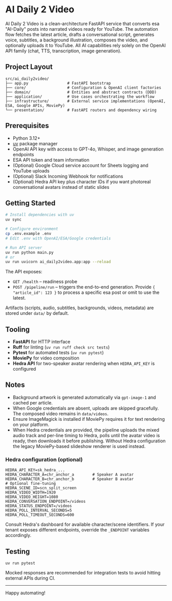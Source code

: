 # AI Daily 2 Video

AI Daily 2 Video is a clean-architecture FastAPI service that converts esa "AI-Daily" posts into narrated videos ready for YouTube. The automation flow fetches the latest article, drafts a conversational script, generates voice, subtitles, a background illustration, composes the video, and optionally uploads it to YouTube. All AI capabilities rely solely on the OpenAI API family (chat, TTS, transcription, image generation).

## Project Layout

```
src/ai_daily2video/
├── app.py                 # FastAPI bootstrap
├── core/                  # Configuration & OpenAI client factories
├── domain/                # Entities and abstract contracts (DDD)
├── application/           # Use cases orchestrating the workflow
├── infrastructure/        # External service implementations (OpenAI, ESA, Google APIs, MoviePy)
└── presentation/          # FastAPI routers and dependency wiring
```

## Prerequisites

- Python 3.12+
- [uv](https://github.com/astral-sh/uv) package manager
- OpenAI API key with access to GPT-4o, Whisper, and image generation endpoints
- ESA API token and team information
- (Optional) Google Cloud service account for Sheets logging and YouTube uploads
- (Optional) Slack Incoming Webhook for notifications
- (Optional) Hedra API key plus character IDs if you want photoreal conversational avatars instead of static slides

## Getting Started

```bash
# Install dependencies with uv
uv sync

# Configure environment
cp .env.example .env
# Edit .env with OpenAI/ESA/Google credentials

# Run API server
uv run python main.py
# or
uv run uvicorn ai_daily2video.app:app --reload
```

The API exposes:
- `GET /health` – readiness probe
- `POST /pipeline/run` – triggers the end-to-end generation. Provide `{ "article_id": 123 }` to process a specific esa post or omit to use the latest.

Artifacts (scripts, audio, subtitles, backgrounds, videos, metadata) are stored under `data/` by default.

## Tooling

- **FastAPI** for HTTP interface
- **Ruff** for linting (`uv run ruff check src tests`)
- **Pytest** for automated tests (`uv run pytest`)
- **MoviePy** for video composition
- **Hedra API** for two-speaker avatar rendering when `HEDRA_API_KEY` is configured

## Notes

- Background artwork is generated automatically via `gpt-image-1` and cached per article.
- When Google credentials are absent, uploads are skipped gracefully. The composed video remains in `data/videos`.
- Ensure ImageMagick is installed if MoviePy requires it for text rendering on your platform.
- When Hedra credentials are provided, the pipeline uploads the mixed audio track and per-line timing to Hedra, polls until the avatar video is ready, then downloads it before publishing. Without Hedra configuration the legacy MoviePy-based slideshow renderer is used instead.

### Hedra configuration (optional)

```
HEDRA_API_KEY=sk_hedra_...
HEDRA_CHARACTER_A=chr_anchor_a        # Speaker A avatar
HEDRA_CHARACTER_B=chr_anchor_b        # Speaker B avatar
# Optional fine-tuning
HEDRA_SCENE_ID=scn_split_screen
HEDRA_VIDEO_WIDTH=1920
HEDRA_VIDEO_HEIGHT=1080
HEDRA_CONVERSATION_ENDPOINT=/videos
HEDRA_STATUS_ENDPOINT=/videos
HEDRA_POLL_INTERVAL_SECONDS=5
HEDRA_POLL_TIMEOUT_SECONDS=600
```

Consult Hedra's dashboard for available character/scene identifiers. If your tenant exposes different endpoints, override the `_ENDPOINT` variables accordingly.

## Testing

```
uv run pytest
```

Mocked responses are recommended for integration tests to avoid hitting external APIs during CI.

---
Happy automating!
